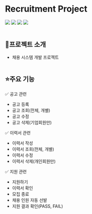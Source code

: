 # Recruitment Project
<img src="https://img.shields.io/badge/springboot-6DB33F?style=for-the-badge&logo=springboot&logoColor=white">  <img src="https://img.shields.io/badge/Gradle-02303A?style=for-the-badge&logo=Gradle&logoColor=white">  <img src="https://img.shields.io/badge/java-%23ED8B00?style=for-the-badge&logo=openjdk&logoColor=white"> 
<img src="https://img.shields.io/badge/H2-DC382D?style=for-the-badge&logo=springboot&logoColor=white">
<br/><br/>

## 📜프로젝트 소개
- 채용 시스템 개발 프로젝트
<br/><br/>

## ⭐주요 기능
✅ 공고 관련
- 공고 등록
- 공고 조회(전체, 개별)
- 공고 수정
- 공고 삭제(기업회원만)
  
✅ 이력서 관련
- 이력서 작성
- 이력서 조회(전체, 개별)
- 이력서 수정
- 이력서 삭제(개인회원만)

✅ 지원 관련
- 지원하기
- 이력서 확인
- 모집 종료
- 채용 인원 자동 선발
- 지원 결과 확인(PASS, FAIL)
